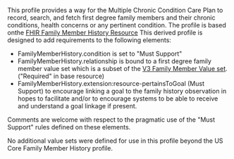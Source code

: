 This profile provides a way for the Multiple Chronic Condition Care Plan to record, search, and fetch first degree family members and their chronic conditions, health concerns or any pertinent condition. 
The profile is based onthe [FHIR Family Member History Resource](https://www.hl7.org/fhir/familymemberhistory.html) 
This derived profile is designed to add requirements to the following elements:
* FamilyMemberHistory.condition is set to "Must Support"
* FamilyMemberHistory.relationship is bound to a first degree family member value set which is a subset of the [V3 Family Member Value set](https://www.hl7.org/fhir/familymemberhistory.html). ("Required" in base resource)
* FamilyMemberHistory.extension:resource-pertainsToGoal (Must Support) to encourage linking a goal to the family history observation in hopes to facilitate and/or to encourage systems to be able to receive and understand a goal linkage if present.

Comments are welcome with respect to the pragmatic use of the "Must Support" rules defined on these elements.

No additional value sets were defined for use in this profile beyond the US Core Family Member History profile.